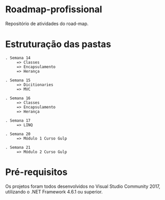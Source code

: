 ﻿# Roadmap-profissional
 Repositório de atividades do road-map.

# Estruturação das pastas
 	. Semana 14
	     => Classes		  
	     => Encapsulamento
	     => Herança	

	. Semana 15
	     => Dicitionaries
	     => MVC

	. Semana 16
	     => Classes		  
	     => Encapsulamento
	     => Herança

	. Semana 17
	     => LINQ
	     
	. Semana 20
	     => Módulo 1 Curso Gulp 

	. Semana 21
	     => Módulo 2 Curso Gulp 
	

# Pré-requisitos
 Os projetos foram todos desenvolvidos no Visual Studio Community 2017, utilizando o .NET Framework 4.6.1 ou superior.

